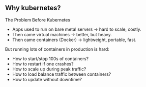 Why kubernetes?
---------------
The Problem Before Kubernetes
  - Apps used to run on bare metal servers → hard to scale, costly.
  - Then came virtual machines → better, but heavy.
  - Then came containers (Docker) → lightweight, portable, fast.

But running lots of containers in production is hard:
  - How to start/stop 100s of containers?
  - How to restart if one crashes?
  - How to scale up during peak traffic?
  - How to load balance traffic between containers?
  - How to update without downtime?
